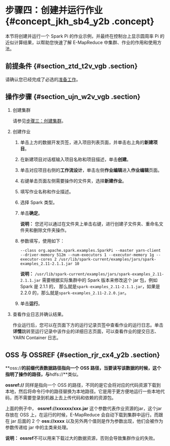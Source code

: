 # 步骤四：创建并运行作业 {#concept_jkh_sb4_y2b .concept}

本节将创建并运行一个 Spark Pi 的作业示例，并最终在控制台上显示圆周率 Pi 的近似计算结果，以帮助您快速了解 E-MapReduce 中集群、作业的作用和使用方法。

## 前提条件 {#section_ztd_t2v_vgb .section}

请确认您已经完成了必选的[准备工作](intl.zh-CN/快速入门/步骤二：准备工作.md#)。

## 操作步骤 {#section_ujn_w2v_vgb .section}

1.  创建集群

    请参见[步骤三：创建集群](intl.zh-CN/快速入门/步骤三：创建集群.md#)。

2.  创建作业
    1.  单击上方的数据开发页签，进入项目列表页面，并单击右上角的**新建项目**。
    2.  在新建项目对话框输入项目名称和项目描述，单击**创建**。
    3.  单击对应项目右侧的**工作流设计**，单击左侧**作业编辑**进入**作业编辑**页面。
    4.  右键单击页面左侧需要操作的文件夹，选择**新建作业**。
    5.  填写作业名称和作业描述。
    6.  选择 Spark 类型。
    7.  单击**确定**。

        **说明：** 您还可以通过在文件夹上单击右键，进行创建子文件夹、重命名文件夹和删除文件夹操作。

    8.  参数填写，使用如下：

        ``` {#codeblock_qbw_3bs_xpq}
        --class org.apache.spark.examples.SparkPi --master yarn-client --driver-memory 512m --num-executors 1 --executor-memory 1g --executor-cores 2 /usr/lib/spark-current/examples/jars/spark-examples_2.11-2.1.1.jar 10
        ```

        **说明：** `/usr/lib/spark-current/examples/jars/spark-examples_2.11-2.1.1.jar` 需要根据实际集群中的 Spark 版本来修改这个 jar 包，例如 Spark 是 2.1.1 的， 那么就是`spark-examples_2.11-2.1.1.jar`，如果是 2.2.0 的，那么就是`spark-examples_2.11-2.2.0.jar`。

    9.  单击**运行**。
3.  查看作业日志并确认结果。

    作业运行后，您可以在页面下方的运行记录页签中查看作业的运行日志。单击**详情**跳转至运行记录中该作业的详细日志页面，可以查看作业的提交日志、YARN Container 日志。


## OSS 与 OSSREF {#section_rjr_cx4_y2b .section}

**oss://**的前缀代表数据路径指向一个 OSS 路径，当要读写该数据的时候，这个指明了操作的路径，与**hdfs://**类似。

**ossref://** 同样是指向一个 OSS 的路径，不同的是它会将对应的代码资源下载到本地，然后将命令行中的路径替换为本地路径。它是用于更方便地运行一些本地代码，而不需要登录到机器上去上传代码和依赖的资源包。

上面的例子中， **ossref://xxxxxx/xxx.jar** 这个参数代表作业资源的jar，这个jar存放在 OSS 上，在运行的时候，E-MapReduce 会自动下载到集群中运行。而跟在 jar 后面的 2 个 **oss://xxxx** 以及另外两个值则是作为参数出现，他们会被作为参数传递给 jar 中的主类来处理。

**说明：** **ossref**不可以用来下载过大的数据资源，否则会导致集群作业的失败。

